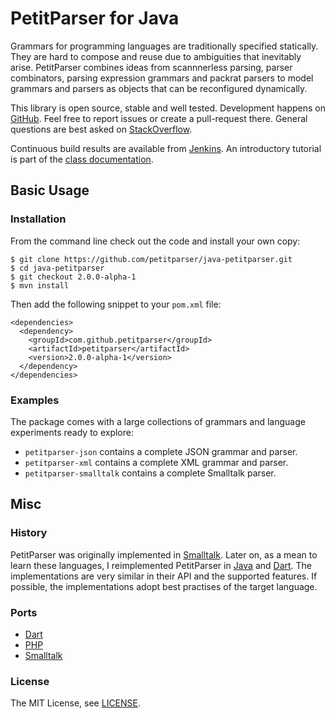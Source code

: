PetitParser for Java
====================

Grammars for programming languages are traditionally specified statically. They are hard to compose and reuse due to ambiguities that inevitably arise. PetitParser combines ideas from scannnerless parsing, parser combinators, parsing expression grammars and packrat parsers to model grammars and parsers as objects that can be reconfigured dynamically.

This library is open source, stable and well tested. Development happens on [GitHub](https://github.com/petitparser/java-petitparser). Feel free to report issues or create a pull-request there. General questions are best asked on [StackOverflow](http://stackoverflow.com/questions/tagged/petitparser+java).

Continuous build results are available from [Jenkins](http://jenkins.lukas-renggli.ch/job/java-petitparser). An introductory tutorial is part of the [class documentation](http://jenkins.lukas-renggli.ch/job/java-petitparser/javadoc).


Basic Usage
-----------

### Installation

From the command line check out the code and install your own copy:

    $ git clone https://github.com/petitparser/java-petitparser.git
    $ cd java-petitparser
    $ git checkout 2.0.0-alpha-1
    $ mvn install

Then add the following snippet to your `pom.xml` file:

    <dependencies>
      <dependency>
        <groupId>com.github.petitparser</groupId>
        <artifactId>petitparser</artifactId>
        <version>2.0.0-alpha-1</version>
      </dependency>
    </dependencies>

### Examples

The package comes with a large collections of grammars and language experiments ready to explore:

- `petitparser-json` contains a complete JSON grammar and parser.
- `petitparser-xml` contains a complete XML grammar and parser.
- `petitparser-smalltalk` contains a complete Smalltalk parser.


Misc
----

### History

PetitParser was originally implemented in [Smalltalk](http://scg.unibe.ch/research/helvetia/petitparser). Later on, as a mean to learn these languages, I reimplemented PetitParser in [Java](https://github.com/petitparser/java-petitparser) and [Dart](https://github.com/petitparser/dart-petitparser). The implementations are very similar in their API and the supported features. If possible, the implementations adopt best practises of the target language.

### Ports

- [Dart](https://github.com/petitparser/dart-petitparser)
- [PHP](https://github.com/mindplay-dk/petitparserphp)
- [Smalltalk](http://scg.unibe.ch/research/helvetia/petitparser)

### License

The MIT License, see [LICENSE](https://raw.githubusercontent.com/petitparser/java-petitparser/master/LICENSE).
